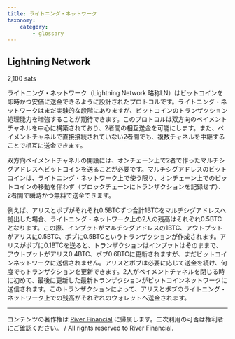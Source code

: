 ```yaml
---
title: ライトニング・ネットワーク
taxonomy:
    category:
        - glossary
---
```


## Lightning Network
2,100 sats

ライトニング・ネットワーク（Lightning Network 略称LN）はビットコインを即時かつ安価に送金できるように設計されたプロトコルです。ライトニング・ネットワークはまだ実験的な段階にありますが、ビットコインのトランザクション処理能力を増強することが期待できます。このプロトコルは双方向のペイメントチャネルを中心に構築されており、2者間の相互送金を可能にします。また、ペイメントチャネルで直接接続されていない2者間でも、複数チャネルを中継することで相互に送金できます。

双方向ペイメントチャネルの開設には、オンチェーン上で2者で作ったマルチシグアドレスへビットコインを送ることが必要です。マルチシグアドレスのビットコインは、ライトニング・ネットワーク上で使う限り、オンチェーン上でのビットコインの移動を伴わず（ブロックチェーンにトランザクションを記録せず）、2者間で瞬時かつ無料で送金できます。

例えば、アリスとボブがそれぞれ0.5BTCずつ合計1BTCをマルチシグアドレスへ拠出した場合、ライトニング・ネットワーク上の2人の残高はそれぞれ0.5BTCとなります。この際、インプットがマルチシグアドレスの1BTC、アウトプットがアリスに0.5BTC、ボブに0.5BTCというトランザクションが作成されます。アリスがボブに0.1BTCを送ると、トランザクションはインプットはそのままで、アウトプットがアリス0.4BTC、ボブ0.6BTCに更新されますが、まだビットコインネットワークに送信されません。アリスとボブは必要に応じて送金を続け、何度でもトランザクションを更新できます。2人がペイメントチャネルを閉じる時に初めて、最後に更新した最新トランザクションがビットコインネットワークに送信されます。このトランザクションによって、アリスとボブのライトニング・ネットワーク上での残高がそれぞれのウォレットへ送金されます。

---
コンテンツの著作権は [River Financial](https://river.com/) に帰属します。二次利用の可否は権利者にご確認ください。 / All rights reserved to River Financial.

